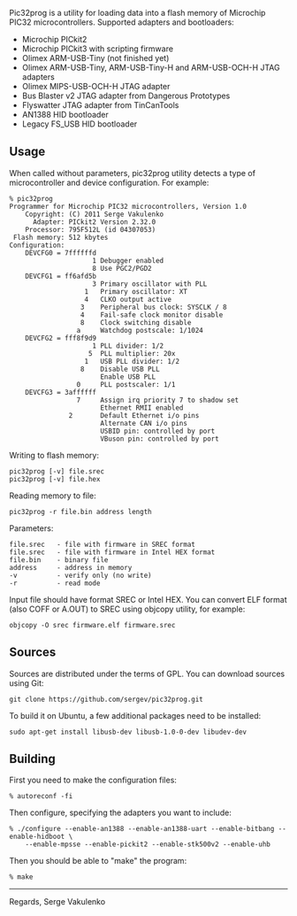 Pic32prog is a utility for loading data into a flash memory of Microchip PIC32
microcontrollers.  Supported adapters and bootloaders:
 * Microchip PICkit2
 * Microchip PICkit3 with scripting firmware
 * Olimex ARM-USB-Tiny (not finished yet)
 * Olimex ARM-USB-Tiny, ARM-USB-Tiny-H and ARM-USB-OCH-H JTAG adapters
 * Olimex MIPS-USB-OCH-H JTAG adapter
 * Bus Blaster v2 JTAG adapter from Dangerous Prototypes
 * Flyswatter JTAG adapter from TinCanTools
 * AN1388 HID bootloader
 * Legacy FS_USB HID bootloader

Usage
-----

When called without parameters, pic32prog utility detects a type of microcontroller
and device configuration.  For example:

    % pic32prog
    Programmer for Microchip PIC32 microcontrollers, Version 1.0
        Copyright: (C) 2011 Serge Vakulenko
          Adapter: PICkit2 Version 2.32.0
        Processor: 795F512L (id 04307053)
     Flash memory: 512 kbytes
    Configuration:
        DEVCFG0 = 7ffffffd
                         1 Debugger enabled
                         8 Use PGC2/PGD2
        DEVCFG1 = ff6afd5b
                         3 Primary oscillator with PLL
                       1   Primary oscillator: XT
                       4   CLKO output active
                      3    Peripheral bus clock: SYSCLK / 8
                      4    Fail-safe clock monitor disable
                      8    Clock switching disable
                     a     Watchdog postscale: 1/1024
        DEVCFG2 = fff8f9d9
                         1 PLL divider: 1/2
                        5  PLL multiplier: 20x
                       1   USB PLL divider: 1/2
                      8    Disable USB PLL
                           Enable USB PLL
                     0     PLL postscaler: 1/1
        DEVCFG3 = 3affffff
                     7     Assign irq priority 7 to shadow set
                           Ethernet RMII enabled
                   2       Default Ethernet i/o pins
                           Alternate CAN i/o pins
                           USBID pin: controlled by port
                           VBuson pin: controlled by port

Writing to flash memory:

    pic32prog [-v] file.srec
    pic32prog [-v] file.hex

Reading memory to file:

    pic32prog -r file.bin address length

Parameters:

    file.srec   - file with firmware in SREC format
    file.srec   - file with firmware in Intel HEX format
    file.bin    - binary file
    address     - address in memory
    -v          - verify only (no write)
    -r          - read mode

Input file should have format SREC or Intel HEX.
You can convert ELF format (also COFF or A.OUT) to SREC using objcopy utility,
for example:

    objcopy -O srec firmware.elf firmware.srec


Sources
-------

Sources are distributed under the terms of GPL.
You can download sources using Git:

    git clone https://github.com/sergev/pic32prog.git

To build it on Ubuntu, a few additional packages need
to be installed:

    sudo apt-get install libusb-dev libusb-1.0-0-dev libudev-dev

Building
--------

First you need to make the configuration files:

    % autoreconf -fi

Then configure, specifying the adapters you want to include:

    % ./configure --enable-an1388 --enable-an1388-uart --enable-bitbang --enable-hidboot \
        --enable-mpsse --enable-pickit2 --enable-stk500v2 --enable-uhb

Then you should be able to "make" the program:

    % make

___
Regards,
Serge Vakulenko
